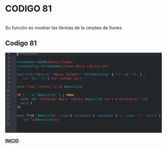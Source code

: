 # **CODIGO 81**
<br>
Su función es mostrar las libreias de la cerptea de Itunes
<br>

## Codigo 81
![codigo81.png](codigo81.png)


**[INICIO](https://github.com/SPM-UPVictoria/test-git-2130074/blob/main/README.md)**

